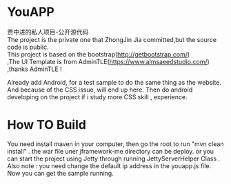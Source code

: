 # YouAPP
贾中进的私人项目-公开源代码<br/>
The project is the private one that ZhongJin Jia committed,but the source code is public. <br/>
This project is based on the bootstrap(http://getbootstrap.com/) <br/>
,The UI Template is from AdminTLE(https://www.almsaeedstudio.com/) ,thanks AdminTLE !  

Already add Android, for a test sample to do the same thing as the website. <br/>
And because of the CSS issue, will end up here. Then do android developing on the project if i study more CSS skill , experience. <br/>

# How TO Build 
You need install maven in your computer, then go the root to run "mvn clean install" . the war file uner jframework-me directory can be deploy. or you can start the project using Jetty through running JettyServerHelper Class .  Also note : you need change the default ip address in the youapp.js file. Now you can get the sample running. 

